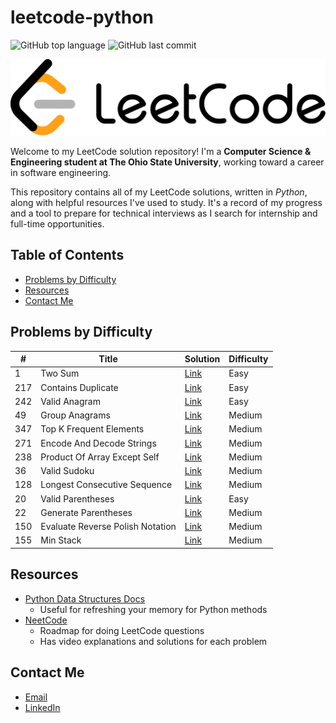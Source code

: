# leetcode-python
![GitHub top language](https://img.shields.io/github/languages/top/brayd3nmay/leetcode-python)
![GitHub last commit](https://img.shields.io/github/last-commit/brayd3nmay/leetcode-python)

![LeetCode Logo](./assets/leetCodeLogo.png)

Welcome to my LeetCode solution repository! I'm a **Computer Science & Engineering student at The Ohio State University**, working toward a career in software engineering.

This repository contains all of my LeetCode solutions, written in _Python_, along with helpful resources I've used to study. It's a record of my progress and a tool to prepare for technical interviews as I search for internship and full-time opportunities.

## Table of Contents
- [Problems by Difficulty](#problems-by-difficulty)
- [Resources](#resources)
- [Contact Me](#contact-me)

## Problems by Difficulty
| # | Title | Solution | Difficulty |
|---|-------|----------|------------|
| 1 | Two Sum | [Link](easy/1_two_sum.py) | Easy |
| 217 | Contains Duplicate | [Link](easy/217_contains_duplicate.py) | Easy |
| 242 | Valid Anagram | [Link](easy/242_valid_anagram.py) | Easy |
| 49 | Group Anagrams | [Link](medium/49_group_anagrams.py) | Medium |
| 347 | Top K Frequent Elements | [Link](medium/347_top_k_frequent_elements.py) | Medium |
| 271 | Encode And Decode Strings | [Link](medium/271_encode_and_decode_strings.py) | Medium |
| 238 | Product Of Array Except Self | [Link](medium/238_product_of_array_except_self.py) | Medium |
| 36 | Valid Sudoku | [Link](medium/36_valid_sudoku.py) | Medium |
| 128 | Longest Consecutive Sequence | [Link](medium/128_longest_consecutive_sequence.py) | Medium |
| 20 | Valid Parentheses | [Link](easy/20_valid_parentheses.py) | Easy |
| 22 | Generate Parentheses | [Link](medium/22_generate_parentheses.py) | Medium |
| 150 | Evaluate Reverse Polish Notation | [Link](medium/150_evaluate_reverse_polish_notation.py) | Medium |
| 155 | Min Stack | [Link](medium/155_min_stack.py) | Medium |

## Resources
- [Python Data Structures Docs](https://docs.python.org/3/tutorial/datastructures.html)
    - Useful for refreshing your memory for Python methods
- [NeetCode](https://neetcode.io/roadmap)
    - Roadmap for doing LeetCode questions
    - Has video explanations and solutions for each problem

## Contact Me
- [Email](mailto:may.822@osu.edu)
- [LinkedIn](https://www.linkedin.com/in/braydenmay/)
